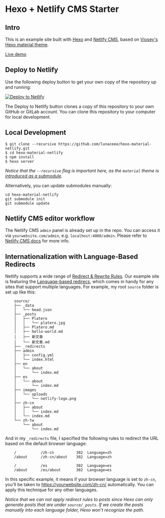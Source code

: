 # Hexo + Netlify CMS Starter

## Intro
This is an example site built with [Hexo](https://hexo.io/) and [Netlify CMS](https://github.com/netlify/netlify-cms), based on [Viosey's](https://github.com/viosey) [Hexo material theme](https://github.com/viosey/hexo-theme-material).

[Live demo](https://hexo-material-cms.netlify.com)

## Deploy to Netlify
Use the following deploy button to get your own copy of the repository up and running:

[![Deploy to Netlify](https://www.netlify.com/img/deploy/button.svg)](https://app.netlify.com/start/deploy?repository=https://github.com/lunaceee/hexo-material-netlify&stack=cms)

The Deploy to Netlify button clones a copy of this repository to your own GitHub or GitLab account. You can clone this repository to your computer for local development.

## Local Development
```
$ git clone --recursive https://github.com/lunaceee/hexo-material-netlify.git
$ cd hexo-material-netlify
$ npm install
$ hexo server
```
_Notice that the `--recursive` flag is important here, as the `material` theme is [introduced as a submodule](https://stackoverflow.com/questions/3796927/how-to-git-clone-including-submodules)._

Alternatively, you can update submodules manually:

    cd hexo-material-netlify
    git submodule init
    git submodule update

## Netlify CMS editor workflow
The Netlify CMS `admin` panel is already set up in the repo. You can access it via `yourwebsite.com/admin`, e.g. `localhost:4000/admin`.
Please refer to [Netlify CMS docs](https://www.netlifycms.org/docs/intro/) for more info.

## Internationalization with Language-Based Redirects
Netlify supports a wide range of [Redirect & Rewrite Rules](https://www.netlify.com/docs/redirects/). 
Our example site is featuring the [Language-based redirecs](https://www.netlify.com/docs/redirects/#geoip-and-language-based-redirects), which comes in handy for any sites that support multiple languages.
For example, my root `source` folder is set up like this:

```
    source/
    ├── _data
    │   └── head.json
    ├── _posts
    │   ├── Platero
    │   │   └── platero.jpg
    │   ├── Platero.md
    │   ├── hello-world.md
    │   ├── 新文章
    │   └── 新文章.md
    ├── _redirects
    ├── admin
    │   ├── config.yml
    │   └── index.html
    ├── en
    │   └── about
    │       └── index.md
    ├── es
    │   └── about
    │       └── index.md
    ├── images
    │   └── uploads
    │       └── netlify-logo.png
    ├── zh-cn
    │   ├── about
    │   │   └── index.md
    │   └── index.md
    └── zh-tw
        └── about
            └── index.md
```

And in my `_redirects` file, I specified the following rules to redirect the URL based on the default browser language:
```
    /           /zh-cn          302  Language=zh
    /about      /zh-cn/about    302  Language=zh
    
    /           /es             302  Language=es
    /about      /es/about       302  Language=es
```

In this specific example, it means if your browser language is set to `zh-cn`, you'll be taken to https://yourwebsite.com/zh-cn/ automatically. You can apply this technique for any other languages. 

_Notice that we can not apply redirect rules to posts since Hexo can only generate posts that are under `source/_posts`. If we create the posts manually into each language folder, Hexo won’t recognize the path._
